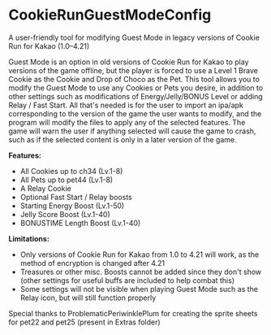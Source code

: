 # CookieRunGuestModeConfig
 A user-friendly tool for modifying Guest Mode in legacy versions of Cookie Run for Kakao (1.0–4.21)

 Guest Mode is an option in old versions of Cookie Run for Kakao to play versions of the game offline, but the player is forced to use a Level 1 Brave Cookie as the Cookie and Drop of Choco as the Pet. This tool allows you to modify the Guest Mode to use any Cookies or Pets you desire, in addition to other settings such as modifications of Energy/Jelly/BONUS Level or adding Relay / Fast Start. All that's needed is for the user to import an ipa/apk corresponding to the version of the game the user wants to modify, and the program will modify the files to apply any of the selected features. The game will warn the user if anything selected will cause the game to crash, such as if the selected content is only in a later version of the game.

**Features:**
 - All Cookies up to ch34 (Lv.1-8)
 - All Pets up to pet44 (Lv.1-8)
 - A Relay Cookie
 - Optional Fast Start / Relay boosts
 - Starting Energy Boost (Lv.1-50)
 - Jelly Score Boost (Lv.1-40)
 - BONUSTIME Length Boost (Lv.1-40)
   
 **Limitations:**
 - Only versions of Cookie Run for Kakao from 1.0 to 4.21 will work, as the method of encryption is changed after 4.21
 - Treasures or other misc. Boosts cannot be added since they don't show (other settings for useful buffs are included to help combat this)
 - Some settings will not be visible when playing Guest Mode such as the Relay icon, but will still function properly

Special thanks to ProblematicPeriwinklePlum for creating the sprite sheets for pet22 and pet25 (present in Extras folder)
